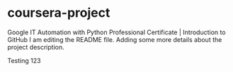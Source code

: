 # coursera-project
Google IT Automation with Python Professional Certificate | Introduction to GitHub
I am editing the README file. Adding some more details about the project description.

Testing 123
